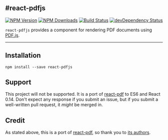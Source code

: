 #react-pdfjs
---
[![NPM Version](https://img.shields.io/npm/v/react-pdfjs.svg?style=flat-square)](https://www.npmjs.com/package/react-pdfjs) 
[![NPM Downloads](https://img.shields.io/npm/dm/react-pdfjs.svg?style=flat-square)](https://www.npmjs.com/package/react-pdfjs)
[![Build Status](https://img.shields.io/travis/erikras/react-pdfjs/master.svg?style=flat-square)](https://travis-ci.org/erikras/react-pdfjs)
[![devDependency Status](https://david-dm.org/erikras/react-pdfjs/dev-status.svg)](https://david-dm.org/erikras/react-pdfjs#info=devDependencies)

`react-pdfjs` provides a component for rendering PDF documents using [PDF.js](http://mozilla.github.io/pdf.js/).

---

## Installation

```
npm install --save react-pdfjs
```

## Support

This project will not be supported. It is a port of [react-pdf](https://github.com/nnarhinen/react-pdf) to ES6 and 
React 0.14. Don't expect any response if you submit an issue, but if you submit a well-written pull request, it _might_ 
be merged in.

## Credit

As stated above, this is a port of [react-pdf](https://github.com/nnarhinen/react-pdf), so thank you to
[its authors](https://github.com/nnarhinen/react-pdf#author).
